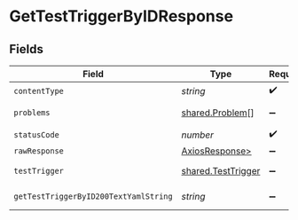 # GetTestTriggerByIDResponse


## Fields

| Field                                                    | Type                                                     | Required                                                 | Description                                              |
| -------------------------------------------------------- | -------------------------------------------------------- | -------------------------------------------------------- | -------------------------------------------------------- |
| `contentType`                                            | *string*                                                 | :heavy_check_mark:                                       | N/A                                                      |
| `problems`                                               | [shared.Problem](../../models/shared/problem.md)[]       | :heavy_minus_sign:                                       | test trigger not found                                   |
| `statusCode`                                             | *number*                                                 | :heavy_check_mark:                                       | N/A                                                      |
| `rawResponse`                                            | [AxiosResponse>](https://axios-http.com/docs/res_schema) | :heavy_minus_sign:                                       | N/A                                                      |
| `testTrigger`                                            | [shared.TestTrigger](../../models/shared/testtrigger.md) | :heavy_minus_sign:                                       | successful operation                                     |
| `getTestTriggerByID200TextYamlString`                    | *string*                                                 | :heavy_minus_sign:                                       | successful operation                                     |